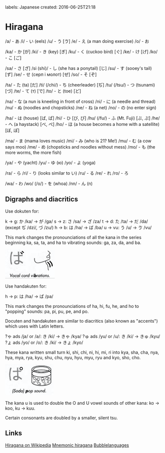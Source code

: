 labels: Japanese
created: 2016-06-25T21:18

# Hiragana

/a/ - あ
/i/ - い (eels)
/u/ - う [ゔ]
/e/ - え (a man doing exercise)
/o/ - お

/ka/ - か [が]
/ki/ - き (key) [ぎ]
/ku/ - く (cuckoo bird) [ぐ]
/ke/ - け [げ]
/ko/ - こ [ご]

/sa/ - さ [ざ]
/si (shi)/ - し (she has a ponytail) [じ]
/su/ - す (sooey's tail) [ず]
/se/ - せ (серп і молот) [ぜ]
/so/ - そ [ぞ]

/ta/ - た (ta) [だ]
/ti/ (/chi/) - ち (cheerleader) [ぢ]
/tu/ (/tsu/) - つ (tsunami) [づ]
/te/ - て (т) [で]
/to/ - と (toe) [ど]

/na/ - な (a nun is kneeling in front of cross)
/ni/ - に (a needle and thread)
/nu/ - ぬ (noodles and chopsticks)
/ne/ - ね (a net)
/no/ - の (no enter sign)

/ha/ - は (house) [ば, ぱ]
/hi/ - ひ [び, ぴ]
/hu/ (/fu/) - ふ (Mt. Fuji) [ぶ, ぷ]
/he/ - へ (a haystack) [べ, ぺ]
/ho/ - ほ (a house becomes a home with a satellite) [ぼ, ぽ]

/ma/ - ま (mama loves music)
/mi/ - み (who is 21? Me!)
/mu/ - む (a cow says moo)
/me/ - め (chopsticks and noodles without mess)
/mo/ - も (the more worms, the more fish)

/ya/ - や (yacht)
/yu/ - ゆ (ю)
/yo/ - よ (yoga)

/ra/ - ら
/ri/ - り (looks similar to い)
/ru/ - る
/re/ - れ
/ro/ - ろ

/wa/ - わ
/wo/ (/o/) - を (whoa)
/nn/ - ん (n)

## Digraphs and diacritics

Use dokuten for:

k -> g: か /ka/ -> が /ga/
s -> z: さ /sa/ -> ざ /za/
t -> d: た /ta/ -> だ /da/ (except ぢ /dzi/, づ /zu/)
h -> b: は /ha/ -> ば /ba/
u -> vu: う /u/ -> ゔ /vu/

This mark changes the pronounciations of all the kana in the series beginning ka, sa, ta, and ha to vibrating sounds: ga, za, da, and ba.

![Vibrating sound](images/vibratingsound.png)

Use handakuten for:

h -> p: は /ha/ -> ぱ /pa/

This mark changes the pronounciations of ha, hi, fu, he, and ho to "popping" sounds: pa, pi, pu, pe, and po.

Docuten and handakuten are similar to diacritics (also known as "accents") which uses with Latin letters.

?ゃ ads /ja/ or /a/: き /ki/ -> きゃ /kya/
?ゅ ads /yu/ or /u/: き /ki/ -> きゅ /kyu/
?ょ ads /yo/ or /o/: き /ki/ -> きょ /kyo/

These kana written small turn ki, shi, chi, ni, hi, mi, ri into kya, sha, cha, nya, hya, mya, rya, kyu, shu, chu, nyu, hyu, myu, ryu and kyo, sho, cho.

![Popping sound](images/poppingsound.png)

The kana u is used to double the O and U vowel sounds of other kana: ko -> koo, ku -> kuu.

Certain consonants are doubled by a smaller, silent tsu.

## Links

[Hiragana on Wikipedia](https://en.wikipedia.org/wiki/Hiragana)
[Mnemonic hiragana](http://japanese.gatech.edu/WebCTVista/JAPN1001/contents/Lesson02/hiragana/mnemonic-hiragana.html)
[Bubblelanguages](https://www.bubblelanguages.com)

